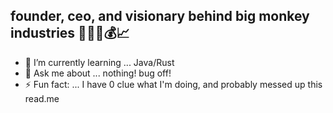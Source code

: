 ## founder, ceo, and visionary behind big monkey industries 🐒👨‍💼💰📈

- 🌱 I’m currently learning ... Java/Rust
- 💬 Ask me about ... nothing! bug off!
- ⚡ Fun fact: ... I have 0 clue what I'm doing, and probably messed up this read.me

<!--
**skellsie/skellsie** is a ✨ _special_ ✨ repository because its `README.md` (this file) appears on your GitHub profile.

Here are some ideas to get you started:

- 🔭 I’m currently working on ...
- 🌱 I’m currently learning ...
- 👯 I’m looking to collaborate on ...
- 🤔 I’m looking for help with ...
- 💬 Ask me about ...
- 📫 How to reach me: ...
- 😄 Pronouns: ...
- ⚡ Fun fact: ...
-->
